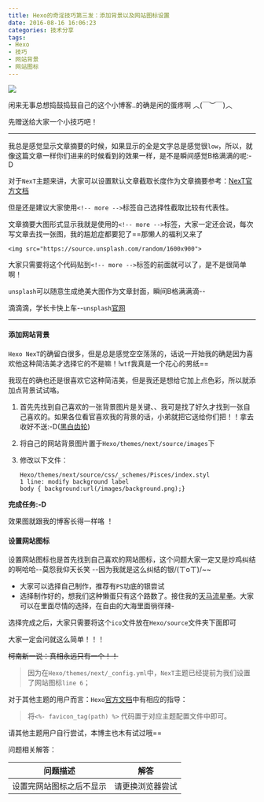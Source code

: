 ```yaml
---
title: Hexo的奇淫技巧第三发：添加背景以及网站图标设置
date: 2016-08-16 16:06:23
categories: 技术分享
tags:
- Hexo
- 技巧
- 网站背景
- 网站图标
---
```


![](http://i4.buimg.com/567571/aecc6833cfb98a61.png)

<!-- more -->

闲来无事总想捣鼓捣鼓自己的这个小博客..的确是闲的蛋疼啊 ︿(￣︶￣)︿

先赠送给大家一个小技巧吧！

------

我总是感觉显示文章摘要的时候，如果显示的全是文字总是感觉很`low`，所以，就像这篇文章一样你们进来的时候看到的效果一样，是不是瞬间感觉B格满满的呢:-D

对于`NexT`主题来讲，大家可以设置默认文章截取长度作为文章摘要参考：[NexT官方文档](http://theme-next.iissnan.com/faqs.html)

但是还是建议大家使用`<!-- more -->`标签自己选择性截取比较有代表性。

文章摘要大图形式显示我就是使用的`<!-- more -->`标签，大家一定还会说，每次写文章去找一张图，我的尴尬症都要犯了==那懒人的福利又来了

`<img src="https://source.unsplash.com/random/1600x900">`

大家只需要将这个代码贴到`<!-- more -->`标签的前面就可以了，是不是很简单啊！

`unsplash`可以随意生成绝美大图作为文章封面，瞬间B格满满滴--

滴滴滴，学长卡快上车--`unsplash`[官网](https://source.unsplash.com/)

------

#### 添加网站背景

`Hexo NexT`的确留白很多，但是总是感觉空空荡荡的，话说一开始我的确是因为喜欢他这种简洁美才选择它的不是嘛！!`wtf`我真是一个花心的男纸==

我现在的确也还是很喜欢它这种简洁美，但是我还是想给它加上点色彩，所以就添加点背景试试咯。

1. 首先先找到自己喜欢的一张背景图片是关键、、我可是找了好久才找到一张自己喜欢的。如果各位看官喜欢我的背景的话，小弟就把它送给你们把！！拿去收好不送:-D([黑白齿轮](http://i4.buimg.com/567571/85118244e0cdca9b.png))

2. 将自己的网站背景图片置于`Hexo/themes/next/source/images`下

3. 修改以下文件：

   ```
   Hexo/themes/next/source/css/_schemes/Pisces/index.styl
   1 line: modify background label
   body { background:url(/images/background.png);}
   ```

**完成任务:-D**

效果图就跟我的博客长得一样咯 ！

#### 设置网站图标

设置网站图标也是首先找到自己喜欢的网站图标，这个问题大家一定又是炒鸡纠结的啊哈哈--莫怨我仰天长笑 --因为我就是这么纠结的银/(ㄒoㄒ)/~~

- 大家可以选择自己制作，推荐有`PS`功底的银尝试
- 选择制作好的，想我们这种懒蛋只有这个路数了。接住我的[天马流星拳](http://www.easyicon.net/)。大家可以在里面尽情的选择，在自由的大海里面徜徉辣-

选择完成之后，大家只需要将这个`ico`文件放在`Hexo/source`文件夹下面即可

大家一定会问就这么简单！！！

~~柯南新一说：真相永远只有一个！！~~

> 因为在`Hexo/themes/next/_config.yml`中，`NexT`主题已经提前为我们设置了网站图标`line 6`；

对于其他主题的用户而言：`Hexo`[官方文档](https://hexo.io/zh-cn/docs/helpers.html#favicon_tag)中有相应的指导：

> 将`<%- favicon_tag(path) %>` 代码置于对应主题配置文件中即可。

请其他主题用户自行尝试，本博主也木有试过哦==

问题相关解答：

| 问题描述         | 解答       |
| ------------ | -------- |
| 设置完网站图标之后不显示 | 请更换浏览器尝试 |

